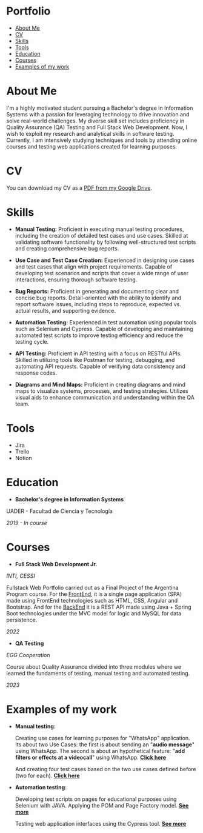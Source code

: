 # Portfolio
- [About Me](https://github.com/alvarodvc/Portfolio#about-me)
- [CV](https://github.com/alvarodvc/Portfolio#cv)
- [Skills](https://github.com/alvarodvc/Portfolio#skills)
- [Tools](https://github.com/alvarodvc/Portfolio#tools)
- [Education](https://github.com/alvarodvc/Portfolio#eduacation)
- [Courses](https://github.com/alvarodvc/Portfolio#courses)
- [Examples of my work](https://github.com/alvarodvc/Portfolio#examples-of-my-work)
# About Me
I'm a highly motivated student pursuing a Bachelor's degree in Information Systems with a passion for leveraging technology to drive innovation and solve real-world challenges. My diverse skill set includes proficiency in Quality Assurance (QA) Testing and Full Stack Web Development.
Now, I wish to exploit my research and analytical skills in software testing. Currently, I am intensively studying techniques and tools by attending online courses and testing web applications created for learning purposes.
# CV
You can download my CV as a [PDF from my Google Drive](https://drive.google.com/file/d/1NYPIikw1XE-eaQFwYjZJFlZU20YqvDWG/view?usp=sharing).
# Skills
- **Manual Testing:** Proficient in executing manual testing procedures, including the creation of detailed test cases and use cases. Skilled at validating software functionality by following well-structured test scripts and creating comprehensive bug reports.
   
- **Use Case and Test Case Creation:** Experienced in designing use cases and test cases that align with project requirements. Capable of developing test scenarios and scripts that cover a wide range of user interactions, ensuring thorough software testing.

- **Bug Reports:** Proficient in generating and documenting clear and concise bug reports. Detail-oriented with the ability to identify and report software issues, including steps to reproduce, expected vs. actual results, and supporting evidence.

- **Automation Testing:** Experienced in test automation using popular tools such as Selenium and Cypress. Capable of developing and maintaining automated test scripts to improve testing efficiency and reduce the testing cycle.

- **API Testing:** Proficient in API testing with a focus on RESTful APIs. Skilled in utilizing tools like Postman for testing, debugging, and automating API requests. Capable of verifying data consistency and response codes.

- **Diagrams and Mind Maps:** Proficient in creating diagrams and mind maps to visualize systems, processes, and testing strategies. Utilizes visual aids to enhance communication and understanding within the QA team.

# Tools 
- Jira
- Trello
- Notion
# Education
- __Bachelor's degree in Information Systems__

UADER - Facultad de Ciencia y Tecnología

*2019 - In course*

# Courses
- __Full Stack Web Development Jr.__

*INTI, CESSI*

Fullstack Web Portfolio carried out as a Final Project of the Argentina Program course. For the [FrontEnd](https://github.com/alvarodvc/FrontEnd-Portfolio), it is a single page application (SPA) made using FrontEnd technologies such as HTML, CSS, Angular and Bootstrap. And for the [BackEnd](https://github.com/alvarodvc/BackEnd-Portfolio) it is a REST API made using Java + Spring Boot technologies under the MVC model for logic and MySQL for data persistence.

*2022*

- __QA Testing__

*EGG Cooperation*

Course about Quality Assurance divided into three modules where we learned the fundaments of testing, manual testing and automated testing.

*2023*

# Examples of my work
   
- __Manual testing__:
  
  Creating use cases for learning purposes for "WhatsApp" application. Its about two Use Cases: the first is about sending an "**audio message**" using WhatsApp. The second is about an 
  hypothetical feature: "**add filters or effects at a videocall**" using WhatsApp. [**Click here**](https://docs.google.com/document/d/1SCMp71xYAjrZ0M4roZ0MHZpUdusTdtPJNcb8Y8v29EY/edit?usp=sharing)

  And creating four test cases based on the two use cases defined before (two for each). [**Click here**](https://docs.google.com/document/d/1MjLjiyE319dSRIkB8vTySZ4I4jHxdV4YBlK0ZSjH_BY/edit?usp=sharing)
  
- __Automation testing__:
  
   Developing test scripts on pages for educational purposes using Selenium with JAVA. Applying the POM and Page Factory model. [**See more**](https://github.com/alvarodvc/selenium-practice)

   Testing web application interfaces using the Cypress tool. [**See more**](https://github.com/alvarodvc/Cypress-practice)
